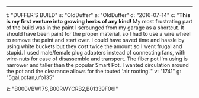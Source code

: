 ---
t: "DUFFER'S BUILD"
s: "OldDuffer"
a: "OldDuffer"
d: "2016-07-14"
c: "<strong>This is my first venture into growing herbs of any kind!</strong> My most frustrating part of the build was in the paint I scrounged from my garage as a shortcut. It should have been paint for the proper material, so I had to use a wire wheel to remove the paint and start over. I could have saved time and hassle by using white buckets but they cost twice the amount so I went frugal and stupid. I used male/female plug adapters instead of connecting fans, with wire-nuts for ease of disassemble and transport. The fiber pot I'm using is narrower and taller than the popular Smart Pot. I wanted circulation around the pot and the  clearance allows for the touted 'air rooting'."
v: "1741"
g: "5gal,pcfan,ufo135"

z: "B000VBW17S,B00RWYCRB2,B01339F06I"
